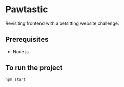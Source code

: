 # Pawtastic
Revisiting frontend with a petsitting website challenge.

## Prerequisites
- Node js

## To run the project
`npm start`
